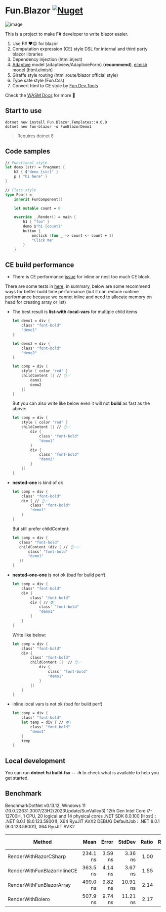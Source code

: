 # Fun.Blazor [![Nuget](https://img.shields.io/nuget/vpre/Fun.Blazor)](https://www.nuget.org/packages/Fun.Blazor)

![image](./Docs//assets/fun-blazor%3D.png)

This is a project to make F# developer to write blazor easier.

1. Use F# ❤️😊 for blazor
2. Computation expression (CE) style DSL for internal and third party blazor libraries
3. Dependency injection (html.inject)
4. [Adaptive](https://github.com/fsprojects/FSharp.Data.Adaptive) model (adaptiview/AdaptivieForm) (**recommend**), [elmish](https://github.com/elmish/elmish) model (html.elmish)
5. Giraffe style routing (html.route/blazor official style)
6. Type safe style (Fun.Css)
7. Convert html to CE style by [Fun.Dev.Tools](https://slaveoftime.github.io/Fun.DevTools.Docs)

Check the [WASM Docs](https://slaveoftime.github.io/Fun.Blazor.Docs/) for more 🚀

## Start to use

    dotnet new install Fun.Blazor.Templates::4.0.0
    dotnet new fun-blazor -o FunBlazorDemo1

> Requires dotnet 8

## Code samples

```fsharp
// Functional style
let demo (str) = fragment {
    h2 { $"demo {str}" }
    p { "hi here" }
}

// Class style
type Foo() =
    inherit FunComponent()

    let mutable count = 0

    override _.Render() = main {
        h1 { "foo" }
        demo $"hi {count}"
        button {
            onclick (fun _ -> count <- count + 1)
            "Click me"
        }
    }
```

## CE build performance

- There is CE performance [issue](https://github.com/dotnet/fsharp/issues/14429) for inline or nest too much CE block.

There are some tests in [here](https://github.com/albertwoo/CEPerfDemo), in summary, below are some recommend ways for better build time performance (but it can reduce runtime performance because we cannot inline and need to allocate memory on head for creating array or list)

- The best result is **list-with-local-vars** for multiple child items

    ```fsharp
    let demo1 = div {
        class' "font-bold"
        "demo1"
    }

    let demo2 = div {
        class' "font-bold"
        "demo2"
    }

    let comp = div {
        style { color "red" }
        childContent [| // 👌✅
            demo1
            demo2
        |]
    }
    ```

    But you can also write like below even it will not **build** as fast as the above:

    ```fsharp
    let comp = div {
        style { color "red" }
        childContent [| // 👌✅
            div {
                class' "font-bold"
                "demo1"
            }
            div {
                class' "font-bold"
                "demo2"
            }
        |]
    }
    ```

- **nested-one** is kind of ok

    ```fsharp
    let comp = div {
        class' "font-bold"
        div { // 👌✅
            class' "font-bold"
            "demo1"
        }
    }
    ```

    But still prefer childContent:

     ```fsharp
    let comp = div {
        class' "font-bold"
        childContent (div { // 👌✅✅
            class' "font-bold"
            "demo1"
        })
    }
    ```

- **nested-one-one** is not ok (bad for build perf)

    ```fsharp
    let comp = div {
        class' "font-bold"
        div {
            class' "font-bold"
            div { // ⛔🙅
                class' "font-bold"
                "demo1"
            }
        }
    }
    ```

    Write like below:

    ```fsharp
    let comp = div {
        class' "font-bold"
        div {
            class' "font-bold"
            childContent [|  // 👌✅
                div {
                    class' "font-bold"
                    "demo1"
                }
            |]
        }
    }
    ```

- inline local vars is not ok (bad for build perf)

    ```fsharp
    let comp = div {
        class' "font-bold"
        let temp = div { // ⛔🙅
            class' "font-bold"
            "demo1"
        }
        temp
    }
    ```

## Local development

You can run **dotnet fsi build.fsx -- -h** to check what is available to help you get started.

## Benchmark

BenchmarkDotNet v0.13.12, Windows 11 (10.0.22631.3007/23H2/2023Update/SunValley3)
12th Gen Intel Core i7-12700H, 1 CPU, 20 logical and 14 physical cores
.NET SDK 8.0.100
  [Host]     : .NET 8.0.1 (8.0.123.58001), X64 RyuJIT AVX2 DEBUG
  DefaultJob : .NET 8.0.1 (8.0.123.58001), X64 RyuJIT AVX2

| Method                      | Mean     | Error   | StdDev   | Ratio | RatioSD | Gen0   | Allocated | Alloc Ratio |
|---------------------------- |---------:|--------:|---------:|------:|--------:|-------:|----------:|------------:|
| RenderWithRazorCSharp       | 234.1 ns | 3.59 ns |  3.36 ns |  1.00 |    0.00 | 0.0298 |     376 B |        1.00 |
| RenderWithFunBlazorInlineCE | 363.5 ns | 4.14 ns |  3.67 ns |  1.55 |    0.03 | 0.0443 |     560 B |        1.49 |
| RenderWithFunBlazorArray    | 499.0 ns | 9.82 ns | 10.91 ns |  2.14 |    0.05 | 0.1154 |    1448 B |        3.85 |
| RenderWithBolero            | 507.9 ns | 9.74 ns | 11.21 ns |  2.17 |    0.07 | 0.1173 |    1480 B |        3.94 |

